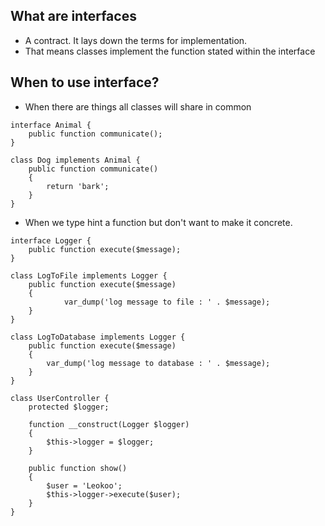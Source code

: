 ## What are interfaces

- A contract. It lays down the terms for implementation. 
- That means classes implement the function stated within the interface

## When to use interface?
- When there are things all classes will share in common

```
interface Animal {
	public function communicate();
}

class Dog implements Animal {
	public function communicate()
	{
		return 'bark';
	}
}
```

- When we type hint a function but don't want to make it concrete.

```
interface Logger {
	public function execute($message);
}

class LogToFile implements Logger {
	public function execute($message)
	{
			var_dump('log message to file : ' . $message);
	}
}

class LogToDatabase implements Logger {
	public function execute($message)
	{
		var_dump('log message to database : ' . $message);
	}
}

class UserController {
	protected $logger;

	function __construct(Logger $logger)
	{
		$this->logger = $logger;
	}

	public function show()
	{
		$user = 'Leokoo';
		$this->logger->execute($user);
	}
}
```